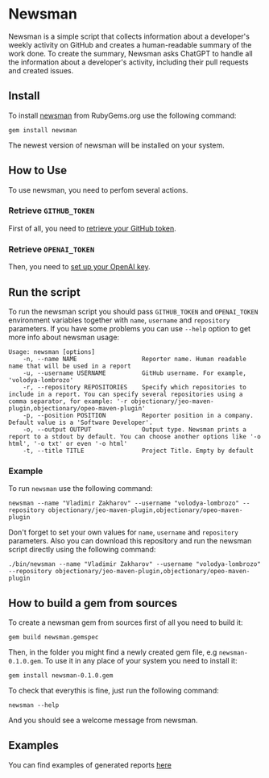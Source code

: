 # Newsman 

Newsman is a simple script that collects information about a developer's weekly activity on GitHub and creates a human-readable summary of the work done. To create the summary, Newsman asks ChatGPT to handle all the information about a developer's activity, including their pull requests and created issues.

## Install

To install [newsman](https://rubygems.org/gems/newsman) from RubyGems.org use the following command:
```shell
gem install newsman
```
The newest version of newsman will be installed on your system.

## How to Use

To use newsman, you need to perfom several actions. 

### Retrieve `GITHUB_TOKEN`

First of all, you need to [retrieve your GitHub token](https://docs.github.com/en/authentication/keeping-your-account-and-data-secure/managing-your-personal-access-tokens).

### Retrieve `OPENAI_TOKEN`

Then, you need to [set up your OpenAI key](https://platform.openai.com/docs/quickstart?context=curl).

## Run the script

To run the newsman script you should pass `GITHUB_TOKEN` and `OPENAI_TOKEN` environment variables together with `name`, `username` and `repository` parameters.
If you have some problems you can use `--help` option to get more info about newsman usage:
```shell
Usage: newsman [options]
    -n, --name NAME                  Reporter name. Human readable name that will be used in a report
    -u, --username USERNAME          GitHub username. For example, 'volodya-lombrozo'
    -r, --repository REPOSITORIES    Specify which repositories to include in a report. You can specify several repositories using a comma separator, for example: '-r objectionary/jeo-maven-plugin,objectionary/opeo-maven-plugin'
    -p, --position POSITION          Reporter position in a company. Default value is a 'Software Developer'.
    -o, --output OUTPUT              Output type. Newsman prints a report to a stdout by default. You can choose another options like '-o html', '-o txt' or even '-o html'
    -t, --title TITLE                Project Title. Empty by default
```

### Example
To run `newsman` use the following command:
```shell
newsman --name "Vladimir Zakharov" --username "volodya-lombrozo" --repository objectionary/jeo-maven-plugin,objectionary/opeo-maven-plugin
```

Don't forget to set your own values for `name`, `username` and `repository` parameters.
Also you can download this repository and run the newsman script directly using the following command:
```shell
./bin/newsman --name "Vladimir Zakharov" --username "volodya-lombrozo" --repository objectionary/jeo-maven-plugin,objectionary/opeo-maven-plugin
```

## How to build a gem from sources

To create a newsman gem from sources first of all you need to build it:
```shell
gem build newsman.gemspec
```
Then, in the folder you might find a newly created gem file, e.g `newsman-0.1.0.gem`.
To use it in any place of your system you need to install it:
```shell
gem install newsman-0.1.0.gem
```
To check that everythis is fine, just run the following command:
```
newsman --help
```
And you should see a welcome message from newsman.

## Examples

You can find examples of generated reports [here](https://volodya-lombrozo.github.io/newsman/)
